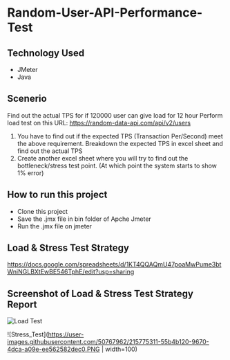 # Random-User-API-Performance-Test

## Technology Used
- JMeter
- Java

## Scenerio
Find out the actual TPS for if 120000 user can give load for 12 hour
Perform load test on this URL: https://random-data-api.com/api/v2/users
1. You have to find out if the expected TPS (Transaction Per/Second) meet the above requirement.
Breakdown the expected TPS in excel sheet and find out the actual TPS
2. Create another excel sheet where you will try to find out the bottleneck/stress test point. (At which point the system starts to show 1% error)

## How to run this project
- Clone this project
- Save the .jmx file in bin folder of Apche Jmeter
- Run the .jmx file on jmeter

## Load & Stress Test Strategy
https://docs.google.com/spreadsheets/d/1KT4QQAQmU47poaMwPume3btWniNGLBXtEwBE546TphE/edit?usp=sharing

## Screenshot of Load & Stress Test Strategy Report
![Load Test](https://user-images.githubusercontent.com/50767962/215772916-5fcbfdbe-e939-4804-9552-956fdb513f5a.PNG)

![Stress_Test](https://user-images.githubusercontent.com/50767962/215775311-55b4b120-9670-4dca-a09e-ee562582dec0.PNG | width=100)
